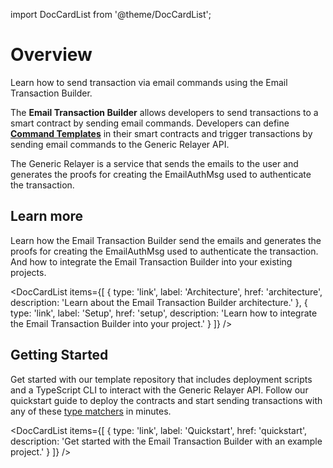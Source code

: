 import DocCardList from '@theme/DocCardList';

# Overview

<div style={{fontSize: '1.2em'}}>
Learn how to send transaction via email commands using the Email Transaction Builder.
</div>

The **Email Transaction Builder** allows developers to send transactions to a smart contract by sending email commands. Developers can define [**Command Templates**](/email-tx-builder/architecture/command-templates) in their smart contracts and trigger transactions by sending email commands to the Generic Relayer API.

The Generic Relayer is a service that sends the emails to the user and generates the proofs for creating the EmailAuthMsg used to authenticate the transaction.

## Learn more

Learn how the Email Transaction Builder send the emails and generates the proofs for creating the EmailAuthMsg used to authenticate the transaction. And how to integrate the Email Transaction Builder into your existing projects.

<DocCardList 
  items={[
    {
      type: 'link',
      label: 'Architecture',
      href: 'architecture',
      description: 'Learn about the Email Transaction Builder architecture.'
    },
    {
      type: 'link',
      label: 'Setup',
      href:  'setup',
      description: 'Learn how to integrate the Email Transaction Builder into your project.'
    }
  ]}
/>


## Getting Started

Get started with our template repository that includes deployment scripts and a TypeScript CLI to interact with the Generic Relayer API. Follow our quickstart guide to deploy the contracts and start sending transactions with any of these [type matchers](/email-tx-builder/architecture/command-templates#available-type-matchers) in minutes.


<DocCardList 
  items={[
    {
      type: 'link',
      label: 'Quickstart',
      href: 'quickstart',
      description: 'Get started with the Email Transaction Builder with an example project.'
    }
  ]}
/>
